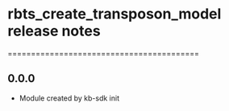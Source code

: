 # rbts_create_transposon_model release notes
=========================================

0.0.0
-----
* Module created by kb-sdk init
